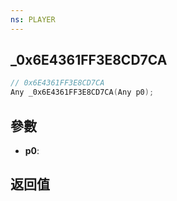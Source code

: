 ```yaml
---
ns: PLAYER
---
```

## _0x6E4361FF3E8CD7CA

```c
// 0x6E4361FF3E8CD7CA
Any _0x6E4361FF3E8CD7CA(Any p0);
```


## 參數
* **p0**: 

## 返回值
